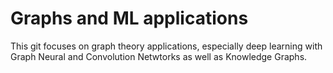 # Graphs and ML applications

This git focuses on graph theory applications, especially deep learning with Graph Neural and Convolution Netwtorks as well as Knowledge Graphs.
